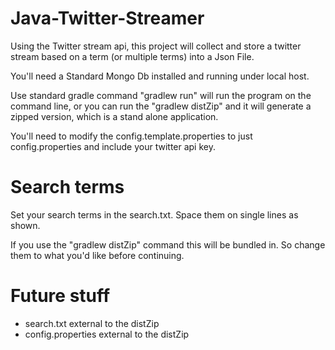 # Java-Twitter-Streamer
Using the Twitter stream api, this project will collect and store a twitter stream based on a term (or multiple terms) into a Json File.

You'll need a Standard Mongo Db installed and running under local host.

Use standard gradle command "gradlew run" will run the program on the command line, or you can run the "gradlew distZip" and it will generate a zipped version, which is a stand alone application.

You'll need to modify the config.template.properties to just config.properties and include your twitter api key.

# Search terms
Set your search terms in the search.txt. Space them on single lines as shown.

If you use the "gradlew distZip" command this will be bundled in. So change them to what you'd like before continuing.
 
# Future stuff
- search.txt external to the distZip
- config.properties external to the distZip